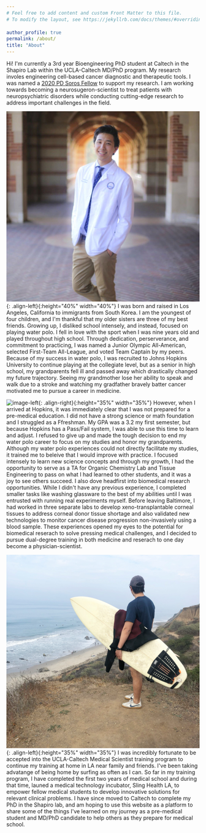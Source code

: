 ```yaml
---
# Feel free to add content and custom Front Matter to this file.
# To modify the layout, see https://jekyllrb.com/docs/themes/#overriding-theme-defaults

author_profile: true
permalink: /about/
title: "About"
---
```


Hi! I'm currently a 3rd year Bioengineering PhD student at Caltech in the Shapiro Lab within the UCLA-Caltech MD/PhD program. My research involes engineering cell-based cancer diagnostic and therapeutic tools. I was named a [2020 PD Soros Fellow](https://www.pdsoros.org/meet-the-fellows/justin-lee) to support my research. I am working towards becoming a neurosugeron-scientist to treat patients with neuropsychiatric disorders while conducting cutting-edge research to address important challenges in the field. 

![image-left](/assets/images/whitecoat2.jpg){: .align-left}{:height="40%" width="40%"}
I was born and raised in Los Angeles, California to immigrants from South Korea. I am the youngest of four children, and I'm thankful that my older sisters are three of my best friends. Growing up, I disliked school intensely, and instead, focused on playing water polo. I fell in love with the sport when I was nine years old and played throughout high school. Through dedication, perserverance, and commitment to practicing, I was named a Junior Olympic All-American, selected First-Team All-League, and voted Team Captain by my peers. Because of my success in water polo, I was recruited to Johns Hopkins University to continue playing at the collegiate level, but as a senior in high school, my grandparents fell ill and passed away which drastically changed my future trajectory. Seeing my grandmother lose her ability to speak and walk due to a stroke and watching my gradfather bravely batter cancer motivated me to pursue a career in medicine. 

![image-left](/assets/images/finn2.jpg){: .align-right}{:height="35%" width="35%"}
However, when I arrived at Hopkins, it was immediately clear that I was not prepared for a pre-medical education. I did not have a strong science or math foundation and I struggled as a Ffreshman. My GPA was a 3.2 my first semester, but because Hopkins has a Pass/Fail system, I was able to use this time to learn and adjust. I refused to give up and made the tough decision to end my water polo career to focus on my studies and honor my grandparents. Although my water polo experiences could not directly facilitate my studies, it trained me to beleive that I would improve with practice. I focused intensely to learn new science concepts and through my growth, I had the opportunity to serve as a TA for Organic Chemistry Lab and Tissue Engineering to pass on what I had learned to other students, and it was a joy to see others succeed. I also dove headfirst into biomedical research opportunities. While I didn't have any previous experience, I completed smaller tasks like washing glassware to the best of my abilities until I was entrusted with running real experiments myself. Before leaving Baltimore, I had worked in three separate labs to develop xeno-transplantable corneal tissues to address corneal donor tissue shortage and also validated new technologies to monitor cancer disease progression non-invasively using a blood sample. These experiences opened my eyes to the potential for biomedical reserach to solve pressing medical challenges, and I decided to pursue dual-degree training in both medicine and reserach to one day become a physician-scientist. 

![image-left](/assets/images/surfing.jpg){: .align-left}{:height="35%" width="35%"}
I was incredibly fortunate to be accepted into the UCLA-Caltech Medical Scientist training program to continue my training at home in LA near family and friends. I've been taking advatange of being home by surfing as often as I can. So far in my training program, I have completed the first two years of medical school and during that time, launed a medical technology incubator, Sling Health LA, to empower fellow medical students to develop innovative solutions for relevant clinical problems. I have since moved to Caltech to complete my PhD in the Shapiro lab, and am hoping to use this website as a platform to share some of the things I've learned on my journey as a pre-medical student and MD/PhD candidate to help others as they prepare for medical school. 